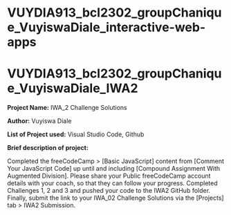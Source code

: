 # VUYDIA913_bcl2302_groupChanique_VuyiswaDiale_interactive-web-apps

# VUYDIA913_bcl2302_groupChanique_VuyiswaDiale_IWA2

**Project Name:** IWA_2 Challenge Solutions

**Author:** Vuyiswa Diale

**List of Project used:** Visual Studio Code, Github

**Brief description of project:**

Completed the freeCodeCamp > [Basic JavaScript] content from [Comment Your JavaScript Code] up until and including [Compound Assignment With Augmented Division].
Please share your Public freeCodeCamp account details with your coach, so that they can follow your progress.
Completed Challenges 1, 2 and 3 and pushed your code to the IWA2 GitHub folder.
Finally, submit the link to your IWA_02 Challenge Solutions via the [Projects] tab > IWA2 Submission.
